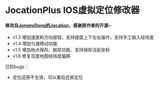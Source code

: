 # JocationPlus IOS虚拟定位修改器 

#### 修改自[JonneyDong的Jocation](https://github.com/JonneyDong/JocationRelease)，感谢原作者的开源~

- v1.3  增加速度和方向按钮，支持键盘上下左右操作，支持手工输入经纬度
- v1.4 增加匀速移动功能
- v1.5 增加地点保存、删除功能、支持保存当前坐标 
- v1.6 修复百度地图经纬度偏移

已知bugs：

- 定位还原不生效，可以重启还原定位

